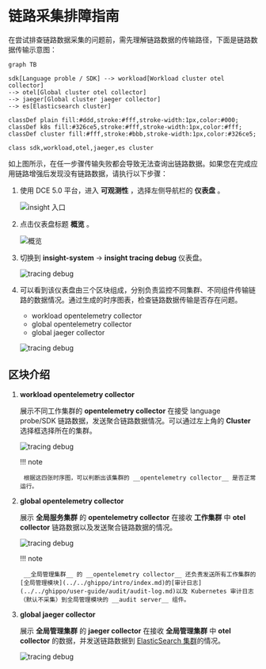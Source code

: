 # 链路采集排障指南

在尝试排查链路数据采集的问题前，需先理解链路数据的传输路径，下面是链路数据传输示意图：

```mermaid
graph TB

sdk[Language proble / SDK] --> workload[Workload cluster otel collector]
--> otel[Global cluster otel collector]
--> jaeger[Global cluster jaeger collector]
--> es[Elasticsearch cluster]

classDef plain fill:#ddd,stroke:#fff,stroke-width:1px,color:#000;
classDef k8s fill:#326ce5,stroke:#fff,stroke-width:1px,color:#fff;
classDef cluster fill:#fff,stroke:#bbb,stroke-width:1px,color:#326ce5;

class sdk,workload,otel,jaeger,es cluster
```

如上图所示，在任一步骤传输失败都会导致无法查询出链路数据。如果您在完成应用链路增强后发现没有链路数据，请执行以下步骤：

1. 使用 DCE 5.0 平台，进入 __可观测性__ ，选择左侧导航栏的 __仪表盘__ 。

    ![insight 入口](https://docs.daocloud.io/daocloud-docs-images/docs/insight/images/insight01.png)

2. 点击仪表盘标题 __概览__ 。

    ![概览](https://docs.daocloud.io/daocloud-docs-images/docs/insight/images/insight02.png)

3. 切换到 __insight-system__ -> __insight tracing debug__ 仪表盘。

    ![tracing debug](https://docs.daocloud.io/daocloud-docs-images/docs/insight/images/insighttrace01.png)

4. 可以看到该仪表盘由三个区块组成，分别负责监控不同集群、不同组件传输链路的数据情况。通过生成的时序图表，检查链路数据传输是否存在问题。

    - workload opentelemetry collector
    - global opentelemetry collector
    - global jaeger collector

    ![tracing debug](https://docs.daocloud.io/daocloud-docs-images/docs/insight/images/insighttrace02.png)

## 区块介绍

1. **workload opentelemetry collector**

    展示不同工作集群的 __opentelemetry collector__ 在接受 language probe/SDK 链路数据，发送聚合链路数据情况。可以通过左上角的 __Cluster__ 选择框选择所在的集群。

    ![tracing debug](https://docs.daocloud.io/daocloud-docs-images/docs/insight/images/insighttrace03.png)

    !!! note

        根据这四张时序图，可以判断出该集群的 __opentelemetry collector__ 是否正常运行。

2. **global opentelemetry collector**

    展示 __全局服务集群__ 的 __opentelemetry collector__ 在接收 __工作集群__ 中 __otel collector__ 链路数据以及发送聚合链路数据的情况。

    ![tracing debug](https://docs.daocloud.io/daocloud-docs-images/docs/insight/images/insighttrace04.png)

    !!! note

        __全局管理集群__ 的 __opentelemetry collector__ 还负责发送所有工作集群的[全局管理模块](../../ghippo/intro/index.md)的[审计日志](../../ghippo/user-guide/audit/audit-log.md)以及 Kubernetes 审计日志（默认不采集）到全局管理模块的 __audit server__ 组件。

3. **global jaeger collector**

    展示 __全局管理集群__ 的 __jaeger collector__ 在接收 __全局管理集群__ 中 __otel collector__ 的数据，并发送链路数据到 [ElasticSearch 集群](../../middleware/elasticsearch/intro/index.md)的情况。

    ![tracing debug](https://docs.daocloud.io/daocloud-docs-images/docs/insight/images/insighttrace05.png)
